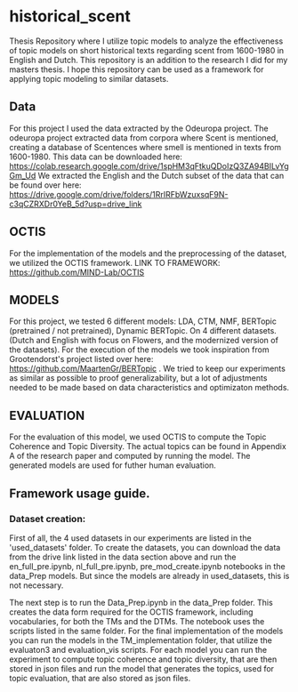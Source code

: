 # historical_scent
Thesis Repository where I utilize topic models to analyze the effectiveness of topic models on short historical texts regarding scent from 1600-1980 in English and Dutch. This repository is an addition to the research I did for my masters thesis. I hope this repository can be used as a framework for applying topic modeling to similar datasets.

## Data

For this project I used the data extracted by the Odeuropa project. The odeuropa project extracted data from corpora where Scent is mentioned, creating a database of Scentences where smell is mentioned in texts from 1600-1980. This data can be downloaded here: https://colab.research.google.com/drive/1spHM3qFtkuQDoIzQ3ZA94BILvYgGm_Ud
We extracted the English and the Dutch subset of the data that can be found over here:
https://drive.google.com/drive/folders/1RrIRFbWzuxsqF9N-c3qCZRXDr0YeB_5d?usp=drive_link

## OCTIS

For the implementation of the models and the preprocessing of the dataset, we utilized the OCTIS framework. LINK TO FRAMEWORK: https://github.com/MIND-Lab/OCTIS

## MODELS

For this project, we tested 6 different models: LDA, CTM, NMF, BERTopic (pretrained / not pretrained), Dynamic BERTopic. On 4 different datasets. (Dutch and English with focus on Flowers, and the modernized version of the datasets). For the execution of the models we took inspiration from Grootendorst's project listed over here: https://github.com/MaartenGr/BERTopic . We tried to keep our experiments as similar as possible to proof generalizability, but a lot of adjustments needed to be made based on data characteristics and optimizaton methods.

## EVALUATION

For the evaluation of this model, we used OCTIS to compute the Topic Coherence and Topic Diversity. The actual topics can be found in Appendix A of the research paper and computed by running the model. The generated models are used for futher human evaluation.

## Framework usage guide.
### Dataset creation:
First of all, the 4 used datasets in our experiments are listed in the 'used_datasets' folder. To create the datasets, you can download the data from the drive link listed in the data section above and run the en_full_pre.ipynb, nl_full_pre.ipynb, pre_mod_create.ipynb notebooks in the data_Prep models. But since the models are already in used_datasets, this is not necessary. 

The next step is to run the Data_Prep.ipynb in the data_Prep folder. This creates the data form required for the OCTIS framework, including vocabularies, for both the TMs and the DTMs. The notebook uses the scripts listed in the same folder. For the final implementation of the models you can run the models in the TM_implementation folder, that utilize the evaluaton3 and evaluation_vis scripts. For each model you can run the experiment to compute topic coherence and topic diversity, that are then stored in json files and run the model that generates the topics, used for topic evaluation, that are also stored as json files.


